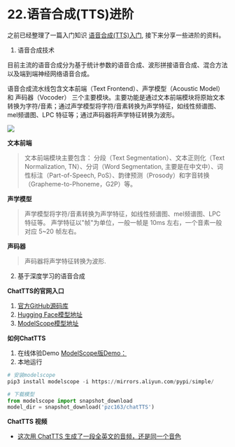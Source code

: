 # 22.语音合成(TTS)进阶

之前已经整理了一篇入门知识 [语音合成(TTS)入门](./13.%20语音合成入门.md), 接下来分享一些进阶的资料。

1. 语音合成技术

目前主流的语音合成分为基于统计参数的语音合成、波形拼接语音合成、混合方法以及端到端神经网络语音合成。

语音合成流水线包含文本前端（Text Frontend）、声学模型（Acoustic Model） 和 声码器（Vocoder） 三个主要模块。主要功能是通过文本前端模块将原始文本转换为字符/音素；通过声学模型将字符/音素转换为声学特征，如线性频谱图、mel频谱图、LPC 特征等；通过声码器将声学特征转换为波形。

![](https://img-blog.csdnimg.cn/img_convert/44dcd47bd059368b2a353b83555d67c0.png)


**文本前端**

> 文本前端模块主要包含： 分段（Text Segmentation）、文本正则化（Text Normalization, TN）、分词（Word Segmentation, 主要是在中文中）、词性标注（Part-of-Speech, PoS）、韵律预测（Prosody）和字音转换（Grapheme-to-Phoneme，G2P）等。

**声学模型**

> 声学模型将字符/音素转换为声学特征，如线性频谱图、mel频谱图、LPC 特征等。 声学特征以"帧"为单位，一般一帧是 10ms 左右，一个音素一般对应 5~20 帧左右。


**声码器**

> 声码器将声学特征转换为波形.


2. 基于深度学习的语音合成

**ChatTTS的官网入口**
1. [官方GitHub源码库](https://github.com/2noise/ChatTTS)
2. [Hugging Face模型地址](https://huggingface.co/2Noise/ChatTTS)
3. [ModelScope模型地址](https://www.modelscope.cn/models/pzc163/chatTTS/summary)

**如何ChatTTS**
1. 在线体验Demo [ModelScope版Demo：](https://www.modelscope.cn/studios/AI-ModelScope/ChatTTS-demo/summary)
2. 本地运行
```python
# 安装modelscope
pip3 install modelscope -i https://mirrors.aliyun.com/pypi/simple/

# 下载模型
from modelscope import snapshot_download
model_dir = snapshot_download('pzc163/chatTTS')

```

**ChatTTS 视频**
- [这次用 ChatTTS 生成了一段全英文的音频，还是同一个音色](https://www.bilibili.com/video/BV13m421K7Gf/?spm_id_from=pageDriver&vd_source=c2084f9e0e8426bd35ccaa4664f9a8cc)


<br><br>
<Vssue :title="$title" />